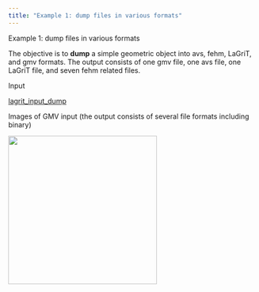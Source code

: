 ```yaml
---
title: "Example 1: dump files in various formats"
---
```


 Example 1: dump files in various formats

  The objective is to **dump** a simple geometric object into avs,
  fehm, LaGriT, and gmv formats.
  The output consists of one gmv file, one avs file, one LaGriT file,
  and seven fehm related files.

 Input

  [lagrit_input_dump](input/lagrit_input_dump.txt)

Images of GMV input (the output consists of several file formats
 including binary)

<img  width="300" src="https://lanl.github.io/LaGriT/assets/images/output_tn.gif">
